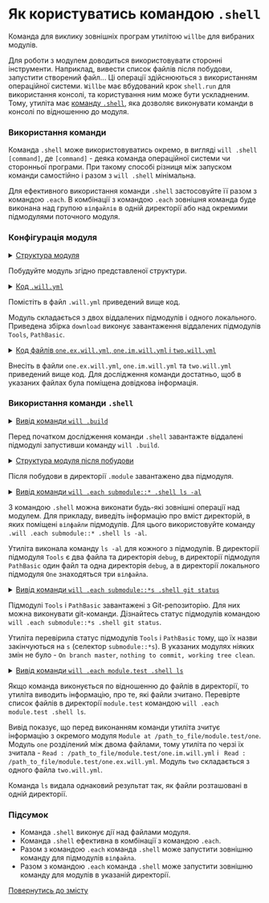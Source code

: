 # Як користуватись командою <code>.shell</code>

Команда для виклику зовнішніх програм утилітою <code>willbe</code> для вибраних модулів.

Для роботи з модулем доводиться використовувати сторонні інструменти. Наприклад, вивести список файлів після побудови, запустити створений файл... Ці операції здійснюються з використанням операційної системи. `Willbe` має вбудований крок `shell.run` для використання консолі, та користування ним може бути ускладненим. Тому, утиліта має [команду `.shell`](../concept/Command.md#Таблиця-команд-утиліти-willbe), яка дозволяє виконувати команди в консолі по відношенню до модуля.  

### Використання команди

Команда `.shell` може використовуватись окремо, в вигляді `will .shell [command]`, де `[command]` - деяка команда операційної системи чи сторонньої програми. При такому способі різниця між запуском команди самостійно і разом з `will .shell` мінімальна.  

Для ефективного використання команди `.shell` застосовуйте її разом з командою `.each`. В комбінації з командою `.each` зовнішня команда буде виконана над групою `вілфайлів` в одній директорії або над окремими підмодулями поточного модуля. 

### Конфігурація модуля

<details>
  <summary><u>Структура модуля</u></summary>

```
shellCommand
    ├── module.test
    │        ├── one.ex.will.yml
    │        ├── one.im.will.yml
    │        └── two.will.yml
    └── .will.yml       

```

</details>

Побудуйте модуль згідно представленої структури.

<details>
  <summary><u>Код <code>.will.yml</code></u></summary>

```yaml
about :

  name : shellCommand
  description : "To use .shell command"
  version : 0.0.1

submodule :

  Tools : git+https:///github.com/Wandalen/wTools.git/out/wTools#master
  PathBasic : git+https:///github.com/Wandalen/wPathBasic.git/out/wPathBasic#master
  One : module.test/one

build :

  download :
    criterion :
      default : 1
    steps :
      - submodules.download

```

</details>

Помістіть в файл `.will.yml` приведений вище код.

Модуль складається з двох віддалених підмодулів і одного локального. Приведена збірка `download` виконує завантаження віддалених підмодулів `Tools`, `PathBasic`. 

<details>
  <summary><u>Код файлів <code>one.ex.will.yml</code>, <code>one.im.will.yml</code> і <code>two.will.yml</code></u></summary>

```yaml
about :

  name : noWorkedFile
  description : "Only example of will-file"

```

</details>

Внесіть в файли `one.ex.will.yml`, `one.im.will.yml` та `two.will.yml` приведений вище код. Для дослідження команди достатньо, щоб в указаних файлах була поміщена довідкова інформація.

### Використання команди `.shell`

<details>
  <summary><u>Вивід команди <code>will .build</code></u></summary>

```
[user@user ~]$ will .build
...
  Building module::shellCommand / build::download
     . Read : /path_to_file/.module/Tools/out/wTools.out.will.yml
     + module::Tools version master was downloaded in 12.011s
     . Read : /path_to_file/.module/PathBasic/out/wPathBasic.out.will.yml
     + module::PathBasic version master was downloaded in 4.239s
   + 2/4 submodule(s) of module::shellCommand were downloaded in 16.262s
  Built module::shellCommand / build::download in 16.313s

```

</details>

Перед початком дослідження команди `.shell` завантажте віддалені підмодулі запустивши команду `will .build`. 

<details>
  <summary><u>Структура модуля після побудови</u></summary>

```
shellCommand
    ├── .module
    │      ├── Tools
    │      └── PathBasic
    ├── module.test
    │        ├── one.ex.will.yml
    │        ├── one.im.will.yml
    │        └── two.will.yml
    └── .will.yml       

```

</details>

Після побудови в директорії `.module` завантажено два підмодуля.

<details>
  <summary><u>Вивід команди <code>will .each submodule::* .shell ls -al</code></u></summary>

```
[user@user ~]$ will .each submodule::* .shell ls -al
...
Module at /path_to_file/.module/Tools/out/wTools.out
 > ls -al
total 32
drwxr-xr-x 2 user user  4096 May 30 19:48 .
drwxr-xr-x 8 user user  4096 May 30 19:48 ..
-rw-r--r-- 1 user user 21642 May 30 19:48 wTools.out.will.yml

Module at /path_to_file/.module/PathBasic/out/wPathBasic.out
 > ls -al
total 20
drwxr-xr-x 3 user user 4096 May 30 19:48 .
drwxr-xr-x 6 user user 4096 May 30 19:48 ..
drwxr-xr-x 3 user user 4096 May 30 19:48 debug
-rw-r--r-- 1 user user 7762 May 30 19:48 wPathBasic.out.will.yml

Module at /path_to_file/module.test/one
 > ls -al
total 16
drwxr-xr-x 2 user user 4096 May 30 19:45 .
drwxr-xr-x 4 user user 4096 May 30 19:47 ..
-rw-r--r-- 1 user user   88 Apr  3 09:29 one.ex.will.yml
-rw-r--r-- 1 user user   88 Apr  3 09:29 one.im.will.yml
-rw-r--r-- 1 user user   88 Apr  3 09:29 two.will.yml

```

</details>

З командою `.shell` можна виконати будь-які зовнішні операції над модулем. Для прикладу, виведіть інформацію про вміст директорій, в яких поміщені `вілфайли` підмодулів. Для цього використовуйте команду `.will .each submodule::* .shell ls -al`. 

Утиліта виконала команду `ls -al` для кожного з підмодулів. В директорії підмодуля `Tools` є два файла та директорія `debug`, в директорії підмодуля `PathBasic` один файл та одна директорія `debug`, а в директорії локального підмодуля `One` знаходяться три `вілфайла`.  

<details>
  <summary><u>Вивід команди <code>will .each submodule::*s .shell git status</code></u></summary>

```
[user@user ~]$ will .each submodule::*s .shell git status
...
Module at /path_to_file/.module/Tools/out/wTools.out.will.yml
 > git status
On branch master
nothing to commit, working tree clean

Module at /path_to_file/.module/PathBasic/out/wPathBasic.out.will.yml
 > git status
On branch master
nothing to commit, working tree clean   

```

</details>

Підмодулі `Tools` i `PathBasic` завантажені з Git-репозиторію. Для них можна виконувати git-команди. Дізнайтесь статус підмодулів командою `will .each submodule::*s .shell git status`. 

Утиліта перевірила статус підмодулів `Tools` i `PathBasic` тому, що їх назви закінчуються на `s` (селектор `submodule::*s`). В указаних модулях ніяких змін не було - `On branch master`, `nothing to commit, working tree clean`.

<details>
  <summary><u>Вивід команди <code>will .each module.test .shell ls</code></u></summary>

```
[user@user ~]$ will .each module.test .shell ls
...
Module at /path_to_file/module.test/one
 . Read : /path_to_file/module.test/one.im.will.yml
 . Read : /path_to_file/module.test/one.ex.will.yml
 . Read 2 willfiles in 0.218s 

 > ls
one.ex.will.yml
one.im.will.yml
two.will.yml

Module at /path_to_file/module.test/two
 . Read : /path_to_file/module.test/two.will.yml
 . Read 1 willfiles in 0.141s 

 > ls
one.ex.will.yml
one.im.will.yml
two.will.yml

```

</details>  

Якщо команда виконується по відношенню до файлів в директорії, то утиліта виводить інформацію, про те, які файли зчитано. Перевірте список файлів в директорії `module.test` командою `will .each module.test .shell ls`. 

Вивід показує, що перед виконанням команди утиліта зчитує інформацію з окремого модуля `Module at /path_to_file/module.test/one`. Модуль `one` розділений між двома файлами, тому утиліта по черзі їх зчитала - `Read : /path_to_file/module.test/one.im.will.yml` i ` Read : /path_to_file/module.test/one.ex.will.yml`. Модуль `two` складається з одного файла `two.will.yml`.

Команда `ls` видала однаковий результат так, як файли розташовані в одній директорії.

### Підсумок  

- Команда `.shell` виконує дії над файлами модуля.  
- Команда `.shell` ефективна в комбінації з командою `.each`. 
- Разом з командою `.each` команда `.shell` може запустити зовнішню команду для підмодулів `вілфайла`.
- Разом з командою `.each` команда `.shell` може запустити зовнішню команду для модулів в указаній директорії.

[Повернутись до змісту](../README.md#tutorials)

